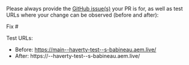 Please always provide the [GitHub issue(s)](../issues) your PR is for, as well as test URLs where your change can be observed (before and after):

Fix #<gh-issue-id>

Test URLs:
- Before: https://main--haverty-test--s-babineau.aem.live/
- After: https://<branch>--haverty-test--s-babineau.aem.live/

